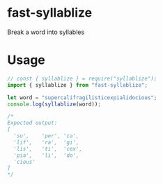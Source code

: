 # fast-syllablize

Break a word into syllables

# Usage

```js
// const { syllablize } = require("syllablize");
import { syllablize } from "fast-syllablize";

let word = "supercalifragilisticexpialidocious";
console.log(syllablize(word));

/*
Expected output:
[
  'su',    'per', 'ca',
  'lif',   'ra',  'gi',
  'lis',   'ti',  'cex',
  'pia',   'li',  'do',
  'cious'
]
*/
```
